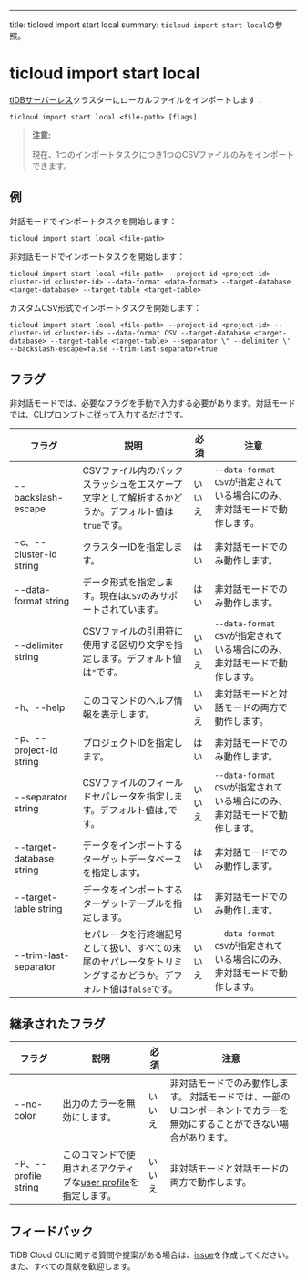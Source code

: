 ---
title: ticloud import start local
summary: `ticloud import start local`の参照。

# ticloud import start local

[tiDBサーバーレス](/tidb-cloud/select-cluster-tier.md#tidb-serverless)クラスターにローカルファイルをインポートします：

```shell
ticloud import start local <file-path> [flags]
```

> **注意:**
>
> 現在、1つのインポートタスクにつき1つのCSVファイルのみをインポートできます。

## 例

対話モードでインポートタスクを開始します：

```shell
ticloud import start local <file-path>
```

非対話モードでインポートタスクを開始します：

```shell
ticloud import start local <file-path> --project-id <project-id> --cluster-id <cluster-id> --data-format <data-format> --target-database <target-database> --target-table <target-table>
```

カスタムCSV形式でインポートタスクを開始します：

```shell
ticloud import start local <file-path> --project-id <project-id> --cluster-id <cluster-id> --data-format CSV --target-database <target-database> --target-table <target-table> --separator \" --delimiter \' --backslash-escape=false --trim-last-separator=true
```

## フラグ

非対話モードでは、必要なフラグを手動で入力する必要があります。対話モードでは、CLIプロンプトに従って入力するだけです。

| フラグ | 説明 | 必須 | 注意 |
|---|---|---|---|
| --backslash-escape | CSVファイル内のバックスラッシュをエスケープ文字として解析するかどうか。デフォルト値は`true`です。 | いいえ | `--data-format CSV`が指定されている場合にのみ、非対話モードで動作します。 |
| -c、--cluster-id string | クラスターIDを指定します。 | はい | 非対話モードでのみ動作します。 |
| --data-format string | データ形式を指定します。現在は`CSV`のみサポートされています。 | はい | 非対話モードでのみ動作します。 |
| --delimiter string | CSVファイルの引用符に使用する区切り文字を指定します。デフォルト値は`"`です。 | いいえ | `--data-format CSV`が指定されている場合にのみ、非対話モードで動作します。 |
| -h、--help | このコマンドのヘルプ情報を表示します。 | いいえ | 非対話モードと対話モードの両方で動作します。 |
| -p、--project-id string | プロジェクトIDを指定します。 | はい | 非対話モードでのみ動作します。 |
| --separator string | CSVファイルのフィールドセパレータを指定します。デフォルト値は`,`です。 | いいえ | `--data-format CSV`が指定されている場合にのみ、非対話モードで動作します。 |
| --target-database string | データをインポートするターゲットデータベースを指定します。 | はい | 非対話モードでのみ動作します。 |
| --target-table string | データをインポートするターゲットテーブルを指定します。 | はい | 非対話モードでのみ動作します。 |
| --trim-last-separator | セパレータを行終端記号として扱い、すべての末尾のセパレータをトリミングするかどうか。デフォルト値は`false`です。 | いいえ | `--data-format CSV`が指定されている場合にのみ、非対話モードで動作します。 |

## 継承されたフラグ

| フラグ | 説明 | 必須 | 注意 |
|---|---|---|---|
| --no-color | 出力のカラーを無効にします。 | いいえ | 非対話モードでのみ動作します。 対話モードでは、一部のUIコンポーネントでカラーを無効にすることができない場合があります。 |
| -P、--profile string | このコマンドで使用されるアクティブな[user profile](/tidb-cloud/cli-reference.md#user-profile)を指定します。 | いいえ | 非対話モードと対話モードの両方で動作します。 |

## フィードバック

TiDB Cloud CLIに関する質問や提案がある場合は、[issue](https://github.com/tidbcloud/tidbcloud-cli/issues/new/choose)を作成してください。また、すべての貢献を歓迎します。